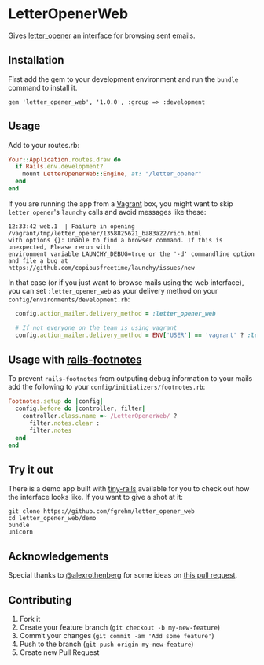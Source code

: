 # LetterOpenerWeb

Gives [letter_opener](https://github.com/ryanb/letter_opener) an interface for
browsing sent emails.

## Installation

First add the gem to your development environment and run the `bundle` command to install it.

    gem 'letter_opener_web', '1.0.0', :group => :development

## Usage

Add to your routes.rb:

```ruby
Your::Application.routes.draw do
  if Rails.env.development?
    mount LetterOpenerWeb::Engine, at: "/letter_opener"
  end
end
```

If you are running the app from a [Vagrant](http://vagrantup.com) box, you
might want to skip `letter_opener`'s `launchy` calls and avoid messages like these:

```terminal
12:33:42 web.1  | Failure in opening /vagrant/tmp/letter_opener/1358825621_ba83a22/rich.html
with options {}: Unable to find a browser command. If this is unexpected, Please rerun with
environment variable LAUNCHY_DEBUG=true or the '-d' commandline option and file a bug at
https://github.com/copiousfreetime/launchy/issues/new
```

In that case (or if you just want to browse mails using the web interface), you
can set `:letter_opener_web` as your delivery method on your
`config/environments/development.rb`:

```ruby
  config.action_mailer.delivery_method = :letter_opener_web

  # If not everyone on the team is using vagrant
  config.action_mailer.delivery_method = ENV['USER'] == 'vagrant' ? :letter_opener_web : :letter_opener
```

## Usage with [rails-footnotes](https://github.com/josevalim/rails-footnotes)

To prevent `rails-footnotes` from outputing debug information to your mails add
the following to your `config/initializers/footnotes.rb`:

```ruby
Footnotes.setup do |config|
  config.before do |controller, filter|
    controller.class.name =~ /LetterOpenerWeb/ ?
      filter.notes.clear :
      filter.notes
  end
end
```

## Try it out

There is a demo app built with [tiny-rails](https://github.com/fgrehm/tiny-rails)
available for you to check out how the interface looks like. If you want to give
a shot at it:

```terminal
git clone https://github.com/fgrehm/letter_opener_web
cd letter_opener_web/demo
bundle
unicorn
```

## Acknowledgements

Special thanks to [@alexrothenberg](https://github.com/alexrothenberg) for some
ideas on [this pull request](https://github.com/ryanb/letter_opener/pull/12).

## Contributing

1. Fork it
2. Create your feature branch (`git checkout -b my-new-feature`)
3. Commit your changes (`git commit -am 'Add some feature'`)
4. Push to the branch (`git push origin my-new-feature`)
5. Create new Pull Request
